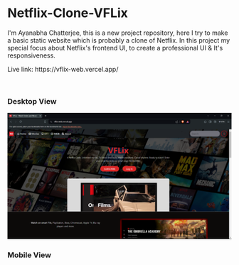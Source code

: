 # Netflix-Clone-VFLix
<p>I'm Ayanabha Chatterjee, this is a new project repository, here I try to  make a basic static website which is probably a clone of Netflix. In this project my special focus about Netflix's frontend UI, to create a professional UI &amp; It's responsiveness. </p>

<p>Live link: https://vflix-web.vercel.app/</p>
<br>
<h3>Desktop View</h3>
<img src="Screenshot (362).png" />
<h3>Mobile View</h3>



